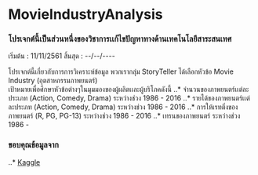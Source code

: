 # MovieIndustryAnalysis 
### โปรเจกต์นี้เป็นส่วนหนึ่งของวิชาการเเก้ไขปัญหาทางด้านเทคโนโลยีสาระสนเทศ

เริ่มต้น : 11/11/2561
สิ้นสุด : --/--/----

โปรเจกต์นี้เกี่ยวกับการการวิเคราะห์ข้อมูล พวกเรากลุ่ม StoryTeller ได้เลือกหัวข้อ Movie Industry (อุตสาหกรรมภาพยนตร์)  
เป้าหมายเพื่อศึกษาหัวข้อต่างๆในมุมมองของผู้ผลิตเเละผู้บริโภคดังนี้
..* จำนวนของภาพยนตร์เเต่ละประเภท (Action, Comedy, Drama) ระหว่างช่วง 1986 - 2016
..* รายได้ของภาพยนตร์เเต่ละประภท (Action, Comedy, Drama) ระหว่างช่วง 1986 - 2016
..* การให้เรทติ่งของภาพยนตร์ (R, PG, PG-13) ระหว่างช่วง 1986 - 2016
..* เทรนของภาพยนตร์ ระหว่างช่วง 1986 - 

### ขอบคุณข้อมูลจาก

..* [Kaggle](https://www.kaggle.com/danielgrijalvas/movies)

